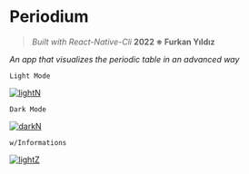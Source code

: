 # **Periodium**

> *Built with React-Native-Cli*
> **2022 ※ Furkan Yıldız**

*An app that visualizes the periodic table in an advanced way*

    Light Mode
<a href="https://ibb.co/jgGh2r7"><img src="https://i.ibb.co/TmRcSgz/lightN.jpg" alt="lightN" border="0"></a>

    Dark Mode

<a href="https://ibb.co/nnm5WHT"><img src="https://i.ibb.co/pRw9mtg/darkN.jpg" alt="darkN" border="0"></a>

    w/Informations
   <a href="https://ibb.co/kyjLCCs"><img src="https://i.ibb.co/dcFNYYw/lightZ.jpg" alt="lightZ" border="0"></a>
